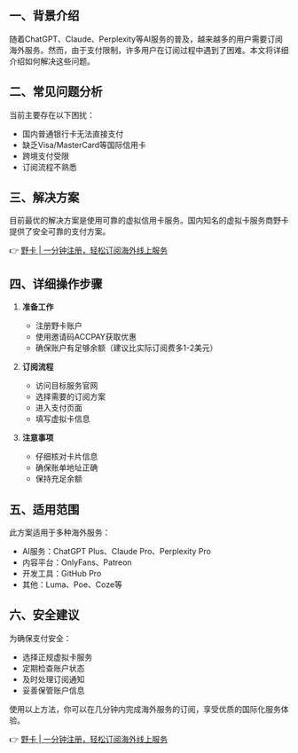 ## 一、背景介绍

随着ChatGPT、Claude、Perplexity等AI服务的普及，越来越多的用户需要订阅海外服务。然而，由于支付限制，许多用户在订阅过程中遇到了困难。本文将详细介绍如何解决这些问题。

## 二、常见问题分析

当前主要存在以下困扰：

- 国内普通银行卡无法直接支付
- 缺乏Visa/MasterCard等国际信用卡
- 跨境支付受限
- 订阅流程不熟悉

## 三、解决方案

目前最优的解决方案是使用可靠的虚拟信用卡服务。国内知名的虚拟卡服务商野卡提供了安全可靠的支付方案。

👉 [野卡 | 一分钟注册，轻松订阅海外线上服务](https://bit.ly/bewildcard)

## 四、详细操作步骤

1. **准备工作**
   - 注册野卡账户
   - 使用邀请码ACCPAY获取优惠
   - 确保账户有足够余额（建议比实际订阅费多1-2美元）

2. **订阅流程**
   - 访问目标服务官网
   - 选择需要的订阅方案
   - 进入支付页面
   - 填写虚拟卡信息

3. **注意事项**
   - 仔细核对卡片信息
   - 确保账单地址正确
   - 保持充足余额

## 五、适用范围

此方案适用于多种海外服务：

- AI服务：ChatGPT Plus、Claude Pro、Perplexity Pro
- 内容平台：OnlyFans、Patreon
- 开发工具：GitHub Pro
- 其他：Luma、Poe、Coze等

## 六、安全建议

为确保支付安全：

- 选择正规虚拟卡服务
- 定期检查账户状态
- 及时处理订阅通知
- 妥善保管账户信息

使用以上方法，你可以在几分钟内完成海外服务的订阅，享受优质的国际化服务体验。

👉 [野卡 | 一分钟注册，轻松订阅海外线上服务](https://bit.ly/bewildcard)